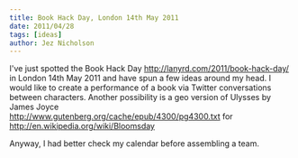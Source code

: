 ```yaml
---
title: Book Hack Day, London 14th May 2011
date: 2011/04/28
tags: [ideas]
author: Jez Nicholson
---
```

I've just spotted the Book Hack Day <a href="http://lanyrd.com/2011/book-hack-day/">http://lanyrd.com/2011/book-hack-day/</a> in London 14th May 2011 and have spun a few ideas around my head. I would like to create a performance of a book via Twitter conversations between characters. Another possibility is a geo version of Ulysses by James Joyce <br /><a href="http://www.gutenberg.org/cache/epub/4300/pg4300.txt">http://www.gutenberg.org/cache/epub/4300/pg4300.txt</a> for <a href="http://en.wikipedia.org/wiki/Bloomsday">http://en.wikipedia.org/wiki/Bloomsday</a>

Anyway, I had better check my calendar before assembling a team.
